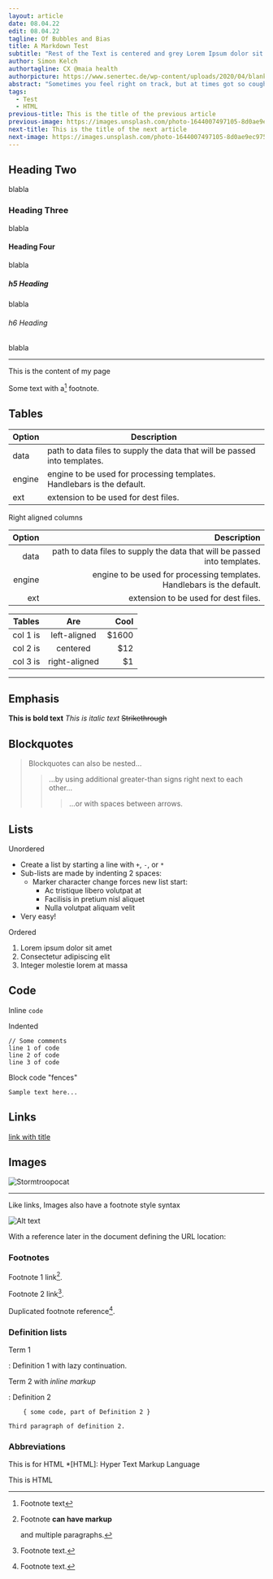 ```yaml
---
layout: article
date: 08.04.22
edit: 08.04.22
tagline: Of Bubbles and Bias
title: A Markdown Test
subtitle: "Rest of the Text is centered and grey Lorem Ipsum dolor sit amet.<br>Consequet ur blabla some text to enable charakter breaks.<br>About three lines should do it and make it readable."
author: Simon Kelch
authortagline: CX @maia health
authorpicture: https://www.senertec.de/wp-content/uploads/2020/04/blank-profile-picture-973460_1280.png
abstract: "Sometimes you feel right on track, but at times got so cought up in the goal you chose an ineffective path. What from the inside looks like progress may only mask treading in the wrong direction. Entrusting someone with informing about these choices is a tough call for many, but bears great potential."
tags:
  - Test
  - HTML
previous-title: This is the title of the previous article
previous-image: https://images.unsplash.com/photo-1644007497105-8d0ae9ec9754?ixlib=rb-1.2.1&ixid=MnwxMjA3fDB8MHxwaG90by1wYWdlfHx8fGVufDB8fHx8&auto=format
next-title: This is the title of the next article
next-image: https://images.unsplash.com/photo-1644007497105-8d0ae9ec9754?ixlib=rb-1.2.1&ixid=MnwxMjA3fDB8MHxwaG90by1wYWdlfHx8fGVufDB8fHx8&auto=format
---
```


## Heading Two
blabla
### Heading Three
blabla
#### Heading Four
blabla
##### h5 Heading
blabla
###### h6 Heading
blabla

---

This is the content of my page

Some text with a[^1] footnote.

[^1]: Footnote text

## Tables

| Option | Description |
| ------ | ----------- |
| data   | path to data files to supply the data that will be passed into templates. |
| engine | engine to be used for processing templates. Handlebars is the default. |
| ext    | extension to be used for dest files. |

Right aligned columns

| Option | Description |
| ------:| -----------:|
| data   | path to data files to supply the data that will be passed into templates. |
| engine | engine to be used for processing templates. Handlebars is the default. |
| ext    | extension to be used for dest files. |


| Tables   |      Are      |  Cool |
|----------|:-------------:|------:|
| col 1 is |  left-aligned | $1600 |
| col 2 is |    centered   |   $12 |
| col 3 is | right-aligned |    $1 |

---

## Emphasis

**This is bold text**
*This is italic text*
~~Strikethrough~~


## Blockquotes


> Blockquotes can also be nested...
>> ...by using additional greater-than signs right next to each other...
> > > ...or with spaces between arrows.


## Lists

Unordered

+ Create a list by starting a line with `+`, `-`, or `*`
+ Sub-lists are made by indenting 2 spaces:
  - Marker character change forces new list start:
    * Ac tristique libero volutpat at
    + Facilisis in pretium nisl aliquet
    - Nulla volutpat aliquam velit
+ Very easy!

Ordered

1. Lorem ipsum dolor sit amet
2. Consectetur adipiscing elit
3. Integer molestie lorem at massa


## Code

Inline `code`

Indented

    // Some comments
    line 1 of code
    line 2 of code
    line 3 of code


Block code "fences"

```
Sample text here...
```


## Links
[link with title](http://nodeca.github.io/pica/demo/ "title text!")

## Images

![Stormtroopocat](https://octodex.github.com/images/stormtroopocat.jpg "The Stormtroopocat")

---

Like links, Images also have a footnote style syntax

![Alt text][id]

With a reference later in the document defining the URL location:

[id]: https://octodex.github.com/images/dojocat.jpg  "The Dojocat"



### Footnotes

Footnote 1 link[^first].

Footnote 2 link[^second].

Duplicated footnote reference[^second].

[^first]: Footnote **can have markup**

    and multiple paragraphs.

[^second]: Footnote text.


### Definition lists

Term 1

:   Definition 1
with lazy continuation.

Term 2 with *inline markup*

:   Definition 2

        { some code, part of Definition 2 }

    Third paragraph of definition 2.

### Abbreviations
This is for HTML
*[HTML]: Hyper Text Markup Language

This is HTML
